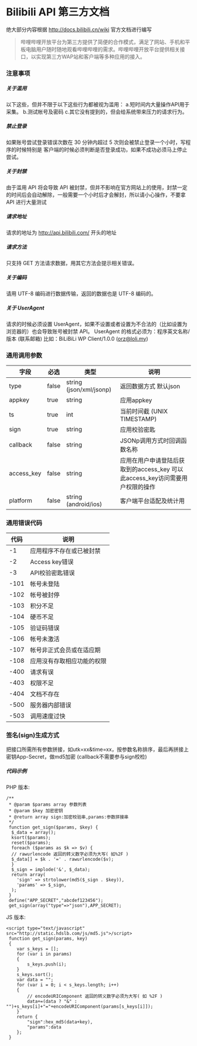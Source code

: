 # Bilibili API 第三方文档
绝大部分内容根据 http://docs.bilibili.cn/wiki 官方文档进行编写
> 哔哩哔哩开放平台为第三方提供了简便的合作模式，满足了网站、手机和平板电脑用户随时随地观看哔哩哔哩的需求。哔哩哔哩开放平台提供相关接口，以实现第三方WAP站和客户端等多种应用的接入。

### 注意事项

##### 关于滥用
以下这些，但并不限于以下这些行为都被视为滥用：
a.短时间内大量操作API用于采集。
b.测试帐号及密码
c.其它没有提到的，但会给系统带来压力的请求行为。

##### 禁止登录

如果账号尝试登录错误次数在 30 分钟内超过 5 次则会被禁止登录一个小时，写程序的时候特别是 客户端的时候必须判断是否登录成功，如果不成功必须马上停止尝试。

##### 关于封禁

由于滥用 API 将会导致 API 被封禁，但并不影响在官方网站上的使用，封禁一定的时间后会自动解除，一般需要一个小时后才会解封，所以请小心操作，不要拿 API 进行大量测试

##### 请求地址

请求的地址为 http://api.bilibili.com/ 开头的地址

##### 请求方法

只支持 GET 方法请求数据，用其它方法会提示相关错误。

##### 关于编码

请用 UTF-8 编码进行数据传输，返回的数据也是 UTF-8 编码的。

##### 关于 UserAgent

请求的时候必须设置 UserAgent，如果不设置或者设置为不合法的（比如设置为浏览器的）也会导致账号被封禁 API。 UserAgent 的格式必须为：程序英文名称/版本 (联系邮箱) 比如：BiLiBiLi WP Client/1.0.0 (orz@loli.my)


### 通用调用参数

|字段|必选|类型|说明|
|----|----|----|----|
|type|false|string (json/xml/jsonp)|返回数据方式 默认json|
|appkey|true|string|应用appkey|
|ts|true|int|当前时间截 (UNIX TIMESTAMP)|
|sign|true|string|应用校验密匙|
|callback|false|string|JSONp调用方式时回调函数名称|
|access_key|false|string|应用在用户申请登陆后获取到的access_key 可以此access_key访问需要用户权限的操作|
|platform|false|string (android/ios)|客户端平台适配及统计用|

### 通用错误代码

|代码|说明|
|----|----|
|-1|应用程序不存在或已被封禁|
|-2|Access key错误|
|-3|API校验密匙错误|
|-101|帐号未登陆|
|-102|帐号被封停|
|-103|积分不足|
|-104|硬币不足|
|-105|验证码错误|
|-106|帐号未激活|
|-107|帐号非正式会员或在适应期|
|-108|应用沒有存取相应功能的权限|
|-400|请求有误|
|-403|权限不足|
|-404|文档不存在|
|-500|服务器内部错误|
|-503|调用速度过快|

### 签名(sign)生成方式

把接口所需所有参数拼接，如utk=xx&time=xx，按参数名称排序，最后再拼接上密钥App-Secret，做md5加密 (callback不需要参与sign校检)

##### 代码示例

PHP 版本:

```
/**
 * @param $params array 参数列表
 * @param $key 加密密钥
 * @return array sign:加密校验串,params:参数拼接串
 */
 function get_sign($params, $key) {
  $_data = array();
  ksort($params);
  reset($params);
  foreach ($params as $k => $v) {
  // rawurlencode 返回的转义数字必须为大写( 如%2F )
  $_data[] = $k . '=' . rawurlencode($v);
  }
  $_sign = implode('&', $_data);
  return array(
    'sign' => strtolower(md5($_sign . $key)),
    'params' => $_sign,
  );
 }
 define("APP_SECRET","abcdef123456");
 get_sign(array("type"=>"json"),APP_SECRET);
```

JS 版本:

```
<script type="text/javascript" src="http://static.hdslb.com/js/md5.js">/script>
 function get_sign(params, key)
 {
 	var s_keys = [];
 	for (var i in params)
 	{
 		s_keys.push(i);
 	}
 	s_keys.sort();
 	var data = "";
 	for (var i = 0; i < s_keys.length; i++)
 	{
 		// encodeURIComponent 返回的转义数字必须为大写( 如 %2F )
 		data+=(data ? "&" : "")+s_keys[i]+"="+encodeURIComponent(params[s_keys[i]]);
 	}
 	return {
 		"sign":hex_md5(data+key),
 		"params":data
 	};
 }
```
